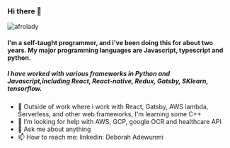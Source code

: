 ### Hi there 👋

![afrolady](https://user-images.githubusercontent.com/69582771/113679684-f21b7780-96b7-11eb-9671-aedbb643e3bd.jpeg)



<!--
**Deborah-code/Deborah-code** is a ✨ _special_ ✨ repository because its `README.md` (this file) appears on your GitHub profile. -->



#### I'm a self-taught programmer, and i've been doing this for about two years. My major programming languages are Javascript, typescript and python.
##### I have worked with various frameworks in Python and Javascript,including React, React-native, Redux, Gatsby, SKlearn, tensorflow.

- 🔭 Outside of work where i work with React, Gatsby, AWS lambda, Serverless, and other web frameworks, I'm learning some C++
- 🤔 I’m looking for help with AWS, GCP, google OCR and healthcare API
- 💬 Ask me about anything
- 📫 How to reach me: linkedin: Deborah Adewunmi

